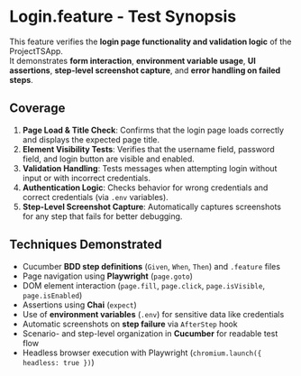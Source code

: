 # Login.feature - Test Synopsis


This feature verifies the **login page functionality and validation logic** of the ProjectTSApp.  
It demonstrates **form interaction**, **environment variable usage**, **UI assertions**, **step-level screenshot capture**, and **error handling on failed steps**.

## Coverage

1. **Page Load & Title Check**: Confirms that the login page loads correctly and displays the expected page title.  
2. **Element Visibility Tests**: Verifies that the username field, password field, and login button are visible and enabled.  
3. **Validation Handling**: Tests messages when attempting login without input or with incorrect credentials.  
4. **Authentication Logic**: Checks behavior for wrong credentials and correct credentials (via `.env` variables).  
5. **Step-Level Screenshot Capture**: Automatically captures screenshots for any step that fails for better debugging.  

## Techniques Demonstrated

* Cucumber **BDD step definitions** (`Given`, `When`, `Then`) and `.feature` files  
* Page navigation using **Playwright** (`page.goto`)  
* DOM element interaction (`page.fill`, `page.click`, `page.isVisible`, `page.isEnabled`)  
* Assertions using **Chai** (`expect`)  
* Use of **environment variables** (`.env`) for sensitive data like credentials  
* Automatic screenshots on **step failure** via `AfterStep` hook  
* Scenario- and step-level organization in **Cucumber** for readable test flow  
* Headless browser execution with Playwright (`chromium.launch({ headless: true })`)  
